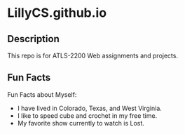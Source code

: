 # LillyCS.github.io

## Description
This repo is for ATLS-2200 Web assignments and projects.

## Fun Facts
Fun Facts about Myself:
- I have lived in Colorado, Texas, and West Virginia.
- I like to speed cube and crochet in my free time.
- My favorite show currently to watch is Lost.